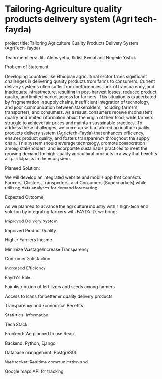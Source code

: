 # Tailoring-Agriculture quality products delivery system (Agri tech-fayda)

project title: Tailoring Agriculture Quality Products Delivery System (AgriTech-Fayda)

Team members: Jitu Alemayehu, Kidist Kemal and Negede Yishak

Problem of Statement:

Developing countries like Ethiopian agricultural sector faces significant challenges in delivering quality products from farms to consumers. Current delivery systems often suffer from inefficiencies, lack of transparency, and inadequate infrastructure, resulting in post-harvest losses, reduced product quality, and limited market access for farmers. This situation is exacerbated by fragmentation in supply chains, insufficient integration of technology, and poor communication between stakeholders, including farmers, transporters, and consumers. As a result, consumers receive inconsistent quality and limited information about the origin of their food, while farmers struggle to achieve fair prices and maintain sustainable practices. To address these challenges, we come up with a tailored agriculture quality products delivery system (Agrictech-Fayda) that enhances efficiency, ensures product quality, and fosters transparency throughout the supply chain. This system should leverage technology, promote collaboration among stakeholders, and incorporate sustainable practices to meet the growing demand for high-quality agricultural products in a way that benefits all participants in the ecosystem.

Planned Solution:

We will develop an integrated website and mobile app that connects Farmers, Clusters, Transporters, and Consumers (Supermarkets) while utilizing data analytics for demand forecasting.

Expected Outcome:

As we planned to advance the agriculture industry with a high-tech end solution by integrating farmers with FAYDA ID, we bring;

Improved Delivery System

Improved Product Quality

Higher Farmers Income

Minimize Wastage/Increase Transparency

Consumer Satisfaction

Increased Efficiency

Fayda's Role:

Fair distribution of fertilizers and seeds among farmers

Access to loans for better or quality delivery products

Transparency and Economical Benefits

Statistical Information

Tech Stack:

Frontend: We planned to use React

Backend: Python, Django

Database management: PostgreSQL

Webscoket: Realtime communication and

Google maps API for tracking
